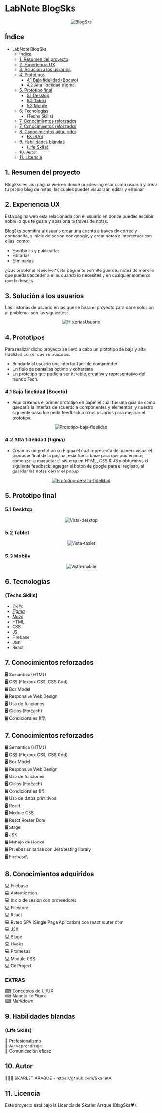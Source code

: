 # LabNote BlogSks

<p align="center">
<img src="./src/img/img-Principal-view-tablet.svg" alt="BlogSks"/>
</p>

## Índice

- [LabNote BlogSks](#labnote-blogsks)
  - [Índice](#índice)
  - [1. Resumen del proyecto](#1-resumen-del-proyecto)
  - [2. Experiencia UX](#2-experiencia-ux)
  - [3. Solución a los usuarios](#3-solución-a-los-usuarios)
  - [4. Prototipos](#4-prototipos)
    - [4.1 Baja fidelidad (Boceto)](#41-baja-fidelidad-boceto)
    - [4.2 Alta fidelidad (figma)](#42-alta-fidelidad-figma)
  - [5. Prototipo final](#5-prototipo-final)
    - [5.1 Desktop](#51-desktop)
    - [5.2 Tablet](#52-tablet)
    - [5.3 Mobile](#53-mobile)
  - [6. Tecnologías](#6-tecnologías)
    - [(Techs Skills)](#techs-skills)
  - [7. Conocimientos reforzados](#7-conocimientos-reforzados)
  - [7. Conocimientos reforzados](#7-conocimientos-reforzados-1)
  - [8. Conocimientos adquiridos](#8-conocimientos-adquiridos)
    - [EXTRAS](#extras)
  - [9. Habilidades blandas](#9-habilidades-blandas)
    - [(Life Skills)](#life-skills)
  - [10. Autor](#10-autor)
  - [11. Licencia](#11-licencia)

## 1. Resumen del proyecto

BlogSks es una pagina web en donde puedes ingresar como usuario y crear tu propio blog de notas, las cuales puedes visualizar, editar y eliminar

## 2. Experiencia UX

Esta pagina web esta relacionada con el usuario en donde puedes escribir sobre lo que te gusta y apasiona ta traves de notas.

BlogSks permitira al usuario crear una cuenta a traves de correo y contraseña, o inicio de sesion con google, y crear notas e interectuar con ellas, como:

- Escribirlas y publicarlas
- Editarlas
- Eliminarlas


¿Que problema resuelve?
Esta pagina te permite guardas notas de manera que puedas acceder a ellas cuando lo necesites y en cualquier momento que lo desees.
## 3. Solución a los usuarios

Las historias de usuario en las que se basa el proyecto para darle solución al problema, son las siguientes:

<p align="center">
<img src="./src/img/historias-de-usuario.svg" alt="HistoriasUsuario"/>
</p>

## 4. Prototipos
Para realizar dicho proyecto se llevó a cabo un prototipo de baja y alta fidelidad con el que se buscaba:

- Brindarle al usuario una interfaz fácil de comprender
- Un flujo de pantallas optimo y coherente
- Un prototipo que pudiera ser iterable, creativo y representativo del mundo Tech.

### 4.1 Baja fidelidad (Boceto)
- Aquí creamos el primer prototipo en papel el cual fue una guía de como quedaría la interfaz de acuerdo a componentes y elementos, y nuestro siguiente paso fue pedir feedback a otros usuarios para mejorar el prototipo.

<p align="center">
 <img src="./src/img/Prototipo-de-baja-fidelidad.jpeg" border='0' alt='Prototipo-baja-fidelidad'/>

### 4.2 Alta fidelidad (figma)
- Creamos un prototipo en Figma el cual representa de manera visual el producto final de la página, esta fue la base para que pudieramos comenzar a maquetar el sistema en HTML, CSS & JS y obtuvimos el siguiente feedback: agregar el boton de google para el registro, al guardar las notas cerrar el popup

<p align="center">
 <a href="https://www.figma.com/file/I1MjjCtLUU4wzCFopbSqcd/LabNotes?node-id=0%3A1">
 <img src="./src/img/prototipo-alta-fidelidad.svg" border='0' alt='Prototipo-de-alta-fidelidad'/>
</a> 

## 5. Prototipo final

### 5.1 Desktop
<p align="center">
<img src="./src/img/views-desktop.svg" alt="Vista-desktop"/>
</p>

### 5.2 Tablet
<p align="center">
<img src="h./../src/img/views-tablet.svg" alt="Vista-tablet"/>
</p>

### 5.3 Mobile
<p align="center">
<img src="./src/img/views-mobile.svg" alt="Vista-mobile"/>
</p>

## 6. Tecnologías
### (Techs Skills)
- [_Trello_](https://trello.com/b/PCPflINL/labnote)
- [_Figma_](https://www.figma.com/file/I1MjjCtLUU4wzCFopbSqcd/LabNotes?node-id=0%3A1)
- [_Maze_](https://t.maze.co/90448180)
- HTML
- CSS
- JS
- Firebase
- Jest
- React

## 7. Conocimientos reforzados

🖥 Semantica (HTML)\
🖥 CSS (Flexbox CSS, CSS Grid)\
🖥 Box Model\
🖥 Responsive Web Design\
🖥 Uso de funciones\
🖥 Ciclos (ForEach)\
🖥 Condicionales (If)\
## 7. Conocimientos reforzados

🖥 Semantica (HTML)\
🖥 CSS (Flexbox CSS, CSS Grid)\
🖥 Box Model\
🖥 Responsive Web Design\
🖥 Uso de funciones\
🖥 Ciclos (ForEach)\
🖥 Condicionales (If)\
🖥 Uso de datos primitivos\
🖥 React\
🖥 Module CSS\
🖥 React Router Dom\
🖥 Stage\
🖥 JSX\
🖥 Manejo de Hooks\
🖥 Pruebas unitarias con Jest/testing library\
🖥 Firebase\

## 8. Conocimientos adquiridos

💻 Firebase \
💻 Autentication \
💻 Inicio de sesión con proveedores \
💻 Firestore \
💻 React \
💻 Ruteo SPA (Single Page Aplication) con react router dom\
💻 JSX \
💻 Stage \
💻 Hooks \
💻 Promesas \
💻 Module CSS \
💻 Git Project 

### EXTRAS

⌨ Conceptos de UI/UX\
⌨ Manejo de Figma\
⌨ Markdown

## 9. Habilidades blandas 
### (Life Skills)

🦾 Profesionalismo\
🦾 Autoaprendizaje\
🦾 Comunicación eficaz

## 10. Autor

👩🏼‍💻 SKARLET ARAQUE - https://github.com/SkarletA

## 11. Licencia

Este proyecto está bajo la Licencia de Skarlet Araque (BlogSks❤).
